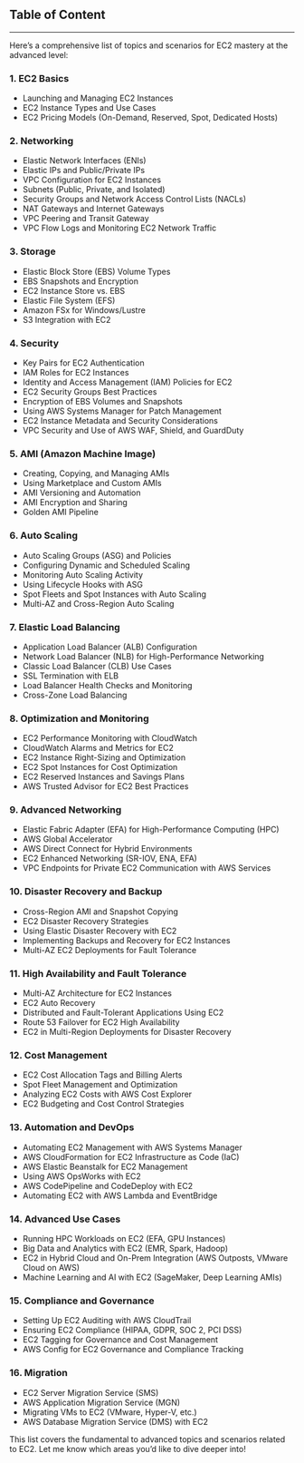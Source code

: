 ## Table of Content
---
Here’s a comprehensive list of topics and scenarios for EC2 mastery at the advanced level:

### 1. **EC2 Basics**
   - Launching and Managing EC2 Instances
   - EC2 Instance Types and Use Cases
   - EC2 Pricing Models (On-Demand, Reserved, Spot, Dedicated Hosts)

### 2. **Networking**
   - Elastic Network Interfaces (ENIs)
   - Elastic IPs and Public/Private IPs
   - VPC Configuration for EC2 Instances
   - Subnets (Public, Private, and Isolated)
   - Security Groups and Network Access Control Lists (NACLs)
   - NAT Gateways and Internet Gateways
   - VPC Peering and Transit Gateway
   - VPC Flow Logs and Monitoring EC2 Network Traffic

### 3. **Storage**
   - Elastic Block Store (EBS) Volume Types
   - EBS Snapshots and Encryption
   - EC2 Instance Store vs. EBS
   - Elastic File System (EFS)
   - Amazon FSx for Windows/Lustre
   - S3 Integration with EC2

### 4. **Security**
   - Key Pairs for EC2 Authentication
   - IAM Roles for EC2 Instances
   - Identity and Access Management (IAM) Policies for EC2
   - EC2 Security Groups Best Practices
   - Encryption of EBS Volumes and Snapshots
   - Using AWS Systems Manager for Patch Management
   - EC2 Instance Metadata and Security Considerations
   - VPC Security and Use of AWS WAF, Shield, and GuardDuty

### 5. **AMI (Amazon Machine Image)**
   - Creating, Copying, and Managing AMIs
   - Using Marketplace and Custom AMIs
   - AMI Versioning and Automation
   - AMI Encryption and Sharing
   - Golden AMI Pipeline

### 6. **Auto Scaling**
   - Auto Scaling Groups (ASG) and Policies
   - Configuring Dynamic and Scheduled Scaling
   - Monitoring Auto Scaling Activity
   - Using Lifecycle Hooks with ASG
   - Spot Fleets and Spot Instances with Auto Scaling
   - Multi-AZ and Cross-Region Auto Scaling

### 7. **Elastic Load Balancing**
   - Application Load Balancer (ALB) Configuration
   - Network Load Balancer (NLB) for High-Performance Networking
   - Classic Load Balancer (CLB) Use Cases
   - SSL Termination with ELB
   - Load Balancer Health Checks and Monitoring
   - Cross-Zone Load Balancing

### 8. **Optimization and Monitoring**
   - EC2 Performance Monitoring with CloudWatch
   - CloudWatch Alarms and Metrics for EC2
   - EC2 Instance Right-Sizing and Optimization
   - EC2 Spot Instances for Cost Optimization
   - EC2 Reserved Instances and Savings Plans
   - AWS Trusted Advisor for EC2 Best Practices

### 9. **Advanced Networking**
   - Elastic Fabric Adapter (EFA) for High-Performance Computing (HPC)
   - AWS Global Accelerator
   - AWS Direct Connect for Hybrid Environments
   - EC2 Enhanced Networking (SR-IOV, ENA, EFA)
   - VPC Endpoints for Private EC2 Communication with AWS Services

### 10. **Disaster Recovery and Backup**
   - Cross-Region AMI and Snapshot Copying
   - EC2 Disaster Recovery Strategies
   - Using Elastic Disaster Recovery with EC2
   - Implementing Backups and Recovery for EC2 Instances
   - Multi-AZ EC2 Deployments for Fault Tolerance

### 11. **High Availability and Fault Tolerance**
   - Multi-AZ Architecture for EC2 Instances
   - EC2 Auto Recovery
   - Distributed and Fault-Tolerant Applications Using EC2
   - Route 53 Failover for EC2 High Availability
   - EC2 in Multi-Region Deployments for Disaster Recovery

### 12. **Cost Management**
   - EC2 Cost Allocation Tags and Billing Alerts
   - Spot Fleet Management and Optimization
   - Analyzing EC2 Costs with AWS Cost Explorer
   - EC2 Budgeting and Cost Control Strategies

### 13. **Automation and DevOps**
   - Automating EC2 Management with AWS Systems Manager
   - AWS CloudFormation for EC2 Infrastructure as Code (IaC)
   - AWS Elastic Beanstalk for EC2 Management
   - Using AWS OpsWorks with EC2
   - AWS CodePipeline and CodeDeploy with EC2
   - Automating EC2 with AWS Lambda and EventBridge

### 14. **Advanced Use Cases**
   - Running HPC Workloads on EC2 (EFA, GPU Instances)
   - Big Data and Analytics with EC2 (EMR, Spark, Hadoop)
   - EC2 in Hybrid Cloud and On-Prem Integration (AWS Outposts, VMware Cloud on AWS)
   - Machine Learning and AI with EC2 (SageMaker, Deep Learning AMIs)

### 15. **Compliance and Governance**
   - Setting Up EC2 Auditing with AWS CloudTrail
   - Ensuring EC2 Compliance (HIPAA, GDPR, SOC 2, PCI DSS)
   - EC2 Tagging for Governance and Cost Management
   - AWS Config for EC2 Governance and Compliance Tracking

### 16. **Migration**
   - EC2 Server Migration Service (SMS)
   - AWS Application Migration Service (MGN)
   - Migrating VMs to EC2 (VMware, Hyper-V, etc.)
   - AWS Database Migration Service (DMS) with EC2

This list covers the fundamental to advanced topics and scenarios related to EC2. Let me know which areas you’d like to dive deeper into!